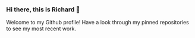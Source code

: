 ### Hi there, this is Richard 👋

Welcome to my Github profile! Have a look through my pinned repositories to see my most recent work.






